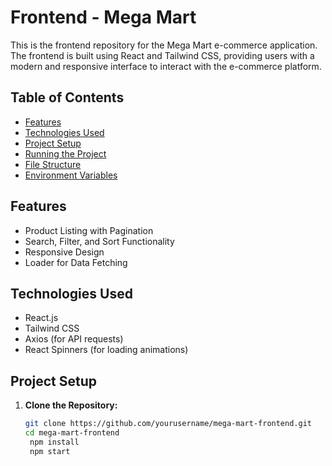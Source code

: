 # Frontend - Mega Mart

This is the frontend repository for the Mega Mart e-commerce application. The frontend is built using React and Tailwind CSS, providing users with a modern and responsive interface to interact with the e-commerce platform.

## Table of Contents

- [Features](#features)
- [Technologies Used](#technologies-used)
- [Project Setup](#project-setup)
- [Running the Project](#running-the-project)
- [File Structure](#file-structure)
- [Environment Variables](#environment-variables)

## Features

- Product Listing with Pagination
- Search, Filter, and Sort Functionality
- Responsive Design
- Loader for Data Fetching

## Technologies Used

- React.js
- Tailwind CSS
- Axios (for API requests)
- React Spinners (for loading animations)

## Project Setup

1. **Clone the Repository:**

   ```bash
   git clone https://github.com/yourusername/mega-mart-frontend.git
   cd mega-mart-frontend
    npm install
    npm start
